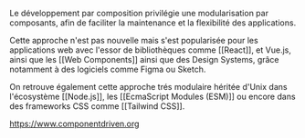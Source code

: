 Le développement par composition privilégie une modularisation par composants, afin de faciliter la maintenance et la flexibilité des applications.

Cette approche n'est pas nouvelle mais s'est popularisée pour les applications web avec l'essor de bibliothèques comme [[React]], et Vue.js, ainsi que les [[Web Components]] ainsi que des Design Systems, grâce notamment à des logiciels comme Figma ou Sketch.

On retrouve également cette approche trés modulaire héritée d'Unix dans l'écosystème [[Node.js]], les [[EcmaScript Modules (ESM)]] ou encore dans des frameworks CSS comme [[Tailwind CSS]].

https://www.componentdriven.org

